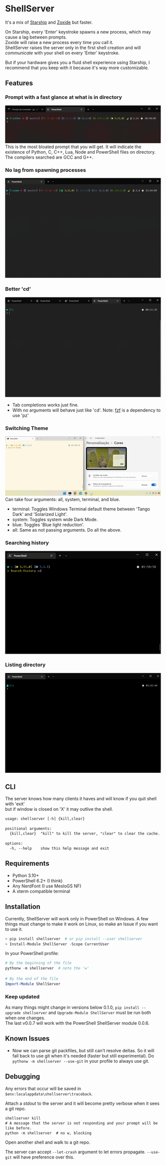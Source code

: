 # ShellServer

It's a mix of [Starship](https://github.com/starship/starship) and [Zoxide](https://github.com/ajeetdsouza/zoxide) but faster.  
  
On Starship, every 'Enter' keystroke spawns a new process, which may cause a lag between prompts.  
Zoxide will raise a new process every time you call it.  
ShellServer raises the server only in the first shell creation and will _communicate_ with your shell on every 'Enter' keystroke.  
  
But if your hardware gives you a fluid shell experience using Starship, I recommend that you keep with it because it's way more customizable.  

## Features
  
### Prompt with a fast glance at what is in directory  

![Bloated](./images/bloated.png)  
This is the most bloated prompt that you will get.
It will indicate the existence of Python, C, C++, Lua, Node and PowerShell files on directory.  
The compilers searched are GCC and G++.  
  
### No lag from spawning processes  

![Fast](./images/even_bloated.gif)  
  
### Better 'cd'  

![p, pz](./images/p_pz.gif)
- Tab completions works just fine.
- With no arguments will behave just like 'cd'.
Note: [fzf](https://github.com/junegunn/fzf) is a dependency to use 'pz'  
  
### Switching Theme
  
![Switch-Theme](./images/switch_theme.gif)
Can take four arguments: all, system, terminal, and blue.  
- terminal: Toggles Windows Terminal default theme between 'Tango Dark' and 'Solarized Light'.  
- system: Toggles system wide Dark Mode.  
- blue: Toggles 'Blue light reduction'.  
- all: Same as not passing arguments. Do all the above.
  
### Searching history

![history](./images/history.gif)

### Listing directory

![lss](./images/ll_la.gif)  
  
## CLI

The server knows how many clients it haves and will know if you quit shell with 'exit'  
but if window is closed on 'X' it may outlive the shell. 

~~~
usage: shellserver [-h] {kill,clear}

positional arguments:
  {kill,clear}  "kill" to kill the server, "clear" to clear the cache.

options:
  -h, --help    show this help message and exit
~~~

## Requirements

- Python 3.10+
- PowerShell 6.2+ (I think)
- Any NerdFont (I use MesloGS NF)
- A xterm compatible terminal

## Installation

Currently, ShellServer will work only in PowerShell on Windows. A few things must change to make it work on Linux, so make an Issue if you want to use it.

~~~PowerShell
> pip install shellserver  # or pip install --user shellserver
> Install-Module ShellServer -Scope CurrentUser
~~~

In your PowerShell profile:
~~~PowerShell
# By the beginning of the file
pythonw -m shellserver  # note the 'w'

# By the end of the file
Import-Module ShellServer
~~~

### Keep updated
As many things might change in versions below 0.1.0, `pip install --upgrade shellserver` and `Upgrade-Module ShellServer` must be run both when one changes.  
The last v0.0.7 will work with the PowerShell ShellServer module 0.0.6.

## Known Issues

- Now we can parse git packfiles, but still can't resolve deltas. So it will fall back to use git when it's needed (faster but still experimental). Do `pythonw -m shellserver --use-git` in your profile to always use git.

## Debugging

Any errors that occur will be saved in `$env:localappdata\shellserver\traceback`.  
  
Attach a _stdout_ to the server and it will become pretty verbose when it sees a git repo.
~~~
shellserver kill
# A message that the server is not responding and your prompt will be like before.
python -m shellserver  # no w, blocking
~~~
Open another shell and walk to a git repo.  
  
The server can accept `--let-crash` argument to let errors propagate. `--use-git` will have preference over this.
